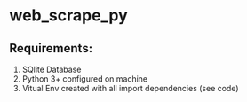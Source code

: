 # web_scrape_py

## Requirements:

1. SQlite Database
2. Python 3+ configured on machine
3. Vitual Env created with all import dependencies (see code)